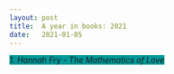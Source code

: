 ```yaml
---
layout: post
title:  A year in books: 2021
date:   2021-01-05 
---
```


<i><span style="background-color: #009999">1. Hannah Fry - The Mathematics of Love</span></i>


